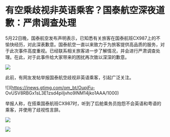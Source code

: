 # 有空乘歧视非英语乘客？国泰航空深夜道歉：严肃调查处理

5月22日晚，国泰航空发布声明表示，已知悉有关旅客在国泰航班CX987上的不愉快经历，对此深表歉意。国泰航空一直以来致力于为旅客提供高品质的服务，对于此次事件高度重视。已经联系相关旅客进一步了解情况，并会进行严肃调查处理。在此，对于此事件给大家带来的困扰再次致以深深的歉意。

![](https://inews.gtimg.com/om_bt/O4scPFNX92IskmSaJ6AlgARECelTU1KDkVS1wAOkbnHzIAA/1000)

此前，有网友发帖举报国泰航空歧视非英语乘客，引起广泛关注。

![](https://inews.gtimg.com/om_bt/OupjFu-
OvUSV8RBGx1sL3E1zsd4piIjvho9lNM14jko1AAA/1000)

举报人称，在搭乘国泰航班CX987时，听到了后舱乘务员抱怨不会英语和粤语的乘客，并使用了歧视性言辞。

![](https://inews.gtimg.com/om_bt/ORezkHGJhiB7JFbRZQu5OLwHkbsqJndU_pZVrFoHuWIZoAA/1000)

![](https://inews.gtimg.com/om_bt/OgMyRX49J1a8LV9ssQhIK6XqIY7vNKZkXFhe3YiytstogAA/1000)

